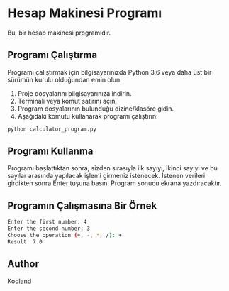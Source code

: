 # Hesap Makinesi Programı

Bu, bir hesap makinesi programıdır.

## Programı Çalıştırma

Programı çalıştırmak için bilgisayarınızda Python 3.6 veya daha üst bir sürümün kurulu olduğundan emin olun.

1. Proje dosyalarını bilgisayarınıza indirin.
2. Terminali veya komut satırını açın.
3. Program dosyalarının bulunduğu dizine/klasöre gidin.
4. Aşağıdaki komutu kullanarak programı çalıştırın:

```bash
python calculator_program.py
```

## Programı Kullanma

Programı başlattıktan sonra, sizden sırasıyla ilk sayıyı, ikinci sayıyı ve bu sayılar arasında yapılacak işlemi girmeniz istenecek. İstenen verileri girdikten sonra Enter tuşuna basın. Program sonucu ekrana yazdıracaktır.

## Programın Çalışmasına Bir Örnek

```bash
Enter the first number: 4
Enter the second number: 3
Choose the operation (+, -, *, /): +
Result: 7.0
```

## Author

Kodland
